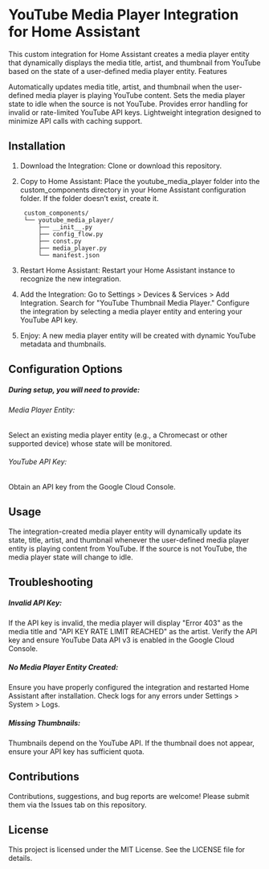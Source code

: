 # YouTube Media Player Integration for Home Assistant

This custom integration for Home Assistant creates a media player entity that dynamically displays the media title, artist, and thumbnail from YouTube based on the state of a user-defined media player entity.
Features

Automatically updates media title, artist, and thumbnail when the user-defined media player is playing YouTube content.
Sets the media player state to idle when the source is not YouTube.
Provides error handling for invalid or rate-limited YouTube API keys.
Lightweight integration designed to minimize API calls with caching support.

## Installation

1. Download the Integration: Clone or download this repository.

2. Copy to Home Assistant: Place the youtube_media_player folder into the custom_components directory in your Home Assistant configuration folder. If the folder doesn’t exist, create it.
    
        custom_components/      
        └── youtube_media_player/     
            ├── __init__.py        
            ├── config_flow.py            
            ├── const.py            
            ├── media_player.py            
            └── manifest.json

3. Restart Home Assistant: Restart your Home Assistant instance to recognize the new integration.

4. Add the Integration:
    Go to Settings > Devices & Services > Add Integration.
    Search for "YouTube Thumbnail Media Player."
    Configure the integration by selecting a media player entity and entering your YouTube API key.

5. Enjoy: A new media player entity will be created with dynamic YouTube metadata and thumbnails.

## Configuration Options

##### During setup, you will need to provide:

###### Media Player Entity:
Select an existing media player entity (e.g., a Chromecast or other supported device) whose state will be monitored.
###### YouTube API Key:
Obtain an API key from the Google Cloud Console.

## Usage

The integration-created media player entity will dynamically update its state, title, artist, and thumbnail whenever the user-defined media player entity is playing content from YouTube.
If the source is not YouTube, the media player state will change to idle.

## Troubleshooting

##### Invalid API Key:
If the API key is invalid, the media player will display "Error 403" as the media title and "API KEY RATE LIMIT REACHED" as the artist.
Verify the API key and ensure YouTube Data API v3 is enabled in the Google Cloud Console.

##### No Media Player Entity Created:
Ensure you have properly configured the integration and restarted Home Assistant after installation.
Check logs for any errors under Settings > System > Logs.

##### Missing Thumbnails:
Thumbnails depend on the YouTube API. If the thumbnail does not appear, ensure your API key has sufficient quota.

## Contributions

Contributions, suggestions, and bug reports are welcome! Please submit them via the Issues tab on this repository.

## License

This project is licensed under the MIT License. See the LICENSE file for details.

